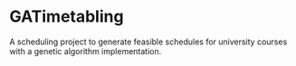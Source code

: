 # GATimetabling

A scheduling project to generate feasible schedules for university courses with a genetic algorithm implementation.